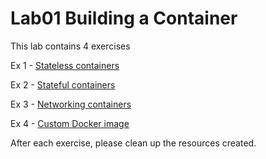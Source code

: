# Lab01 Building a Container

This lab contains 4 exercises

Ex 1 - [Stateless containers](stateless-containers-ex-1.md)

Ex 2 - [Stateful containers](stateful-containers-ex-2.md)

Ex 3 - [Networking containers](networking-container-ex-3.md)

Ex 4 - [Custom Docker image](custom-docker-image-ex-4.md)

After each exercise, please clean up the resources created.